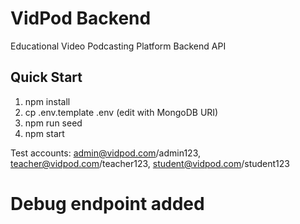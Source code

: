 # VidPod Backend
Educational Video Podcasting Platform Backend API

## Quick Start
1. npm install
2. cp .env.template .env (edit with MongoDB URI)
3. npm run seed
4. npm start

Test accounts: admin@vidpod.com/admin123, teacher@vidpod.com/teacher123, student@vidpod.com/student123
# Debug endpoint added
